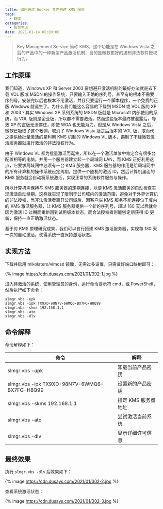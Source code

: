 ```yaml
---
title: 如何通过 Docker 套件搭建 KMS 服务
tags:
  - 群晖
categories:
  - 智慧生活
date: 2021-01-14 00:00:00
---
```


> Key Management Service 简称 KMS，这个功能是在 Windows Vista 之后的产品中的一种新型产品激活机制，目的是微软更好的遏制非法软件授权行为。

<!-- more -->

## 工作原理

我们知道，Windows XP 和 Server 2003 要想避开激活机制的最好办法就是去下载 VOL 版或 MSDN 的操作系统，只要输入正确的序列号，甚至有的根本不需要序列号，安装完以后也根本不用激活，并且只要运行一个脚本程序，一个免费的正版 Windows 就诞生了。为什么我们能这么容易的下载到 MSDN 或 VOL 版的 XP 和 2003？其实 Windows XP 系列系统的 MSDN 版就是 Microsoft 内部使用的系统，而 VOL 版则是企业版，所以都不需要激活。然而这些版本最终被泄露后，导致 XP 的盗版无法停住，即使 WGA 也无能为力。但是从 Windows Vista 之后，微软已吸取了这个教训，取消了 Windows Vista 及之后版本的 VOL 版，取而代之提供给批量激活的是利用 KMS 机制的 Windows VL 版本，遏制了不经微软激活服务器就进行激活的非法授权行为。

由于 Windows VL 都为批量激活而诞生，所以在一个激活单位中肯定会有很多台配置相等的电脑，并用一个服务器建立起一个局域网 LAN，而 KMS 正好利用这点，它要求局域网中必须有一台 KMS 服务器，KMS 服务器的作用是给局域网中的所有计算机的操作系统设定周期，提供一个随机的激活 ID，然后计算机里面的 KMS 服务就会自动将系统激活，实现正常的系统软件服务与操作。

所以计算机需保持与 KMS 服务器的定期连接，以便 KMS 激活服务的自动检查实现激活自动续期，这样就实现了限制于公司域内的激活范围，避免对于外界计算机的非法授权，当非法激活者离开公司域后，因客户端 KMS 服务不能连接位于域内的 KMS 激活服务器，让 KMS 服务器提供一个新的序列号，超过 180 天以后就会因为激活 ID 过期而重新回到试用版本状态，而合法授权者则能够定期获得 ID 更新，保持一直正确激活状态。

基于对 KMS 原理研究成果，我们可以自行搭建 KMS 激活服务器，实现每 180 天一次的自动激活，使得系统一直保持激活状态。

## 实现方法

下载并启用 mikolatero/vlmcsd 镜像，无需过多设置，只需做好端口映射即可：

{% image https://cdn.dusays.com/2021/01/302-1.jpg %}

进入待激活的系统，使用管理员的身份，运行命令提示符 cmd，或 PowerShell，然后执行如下命令：

```
slmgr.vbs -upk
slmgr.vbs -ipk TX9XD-98N7V-6WMQ6-BX7FG-H8Q99
slmgr.vbs -skms 192.168.1.1
slmgr.vbs -ato
slmgr.vbs -dlv
```

## 命令解释

命令解释如下：

| 命令 | 解释 |
| - | - |
| slmgr.vbs -upk | 卸载当前产品密钥 |
| slmgr.vbs -ipk TX9XD-98N7V-6WMQ6-BX7FG-H8Q99 | 设置新的产品密钥 |
| slmgr.vbs -skms 192.168.1.1 | 指定 KMS 服务器地址 |
| slmgr.vbs -ato | 尝试激活当前系统 |
| slmgr.vbs -dlv | 显示详细许可信息 |

## 最终效果

执行 `slmgr.vbs -dlv` 后效果如下：

{% image https://cdn.dusays.com/2021/01/302-2.jpg %}

查看系统激活状态：

{% image https://cdn.dusays.com/2021/01/302-3.jpg %}
